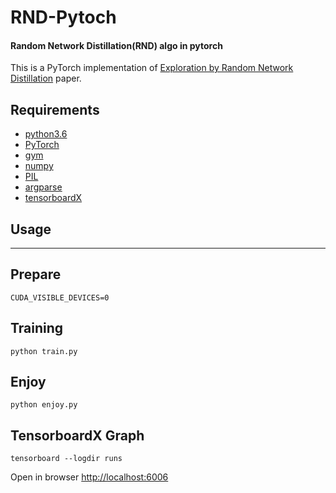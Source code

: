 # RND-Pytoch
#### Random Network Distillation(RND) algo in pytorch

This is a PyTorch implementation of [Exploration by Random Network Distillation](https://arxiv.org/abs/1810.12894) paper.

 
## Requirements

- [python3.6](http://www.python.org/)
- [PyTorch](http://pytorch.org/)
- [gym](http://gym.openai.com/)
- [numpy](http://www.numpy.org/)
- [PIL](https://github.com/whatupdave/pil)
- [argparse](https://github.com/python/cpython/blob/3.7/Lib/argparse.py)
- [tensorboardX](https://github.com/lanpa/tensorboardX)



## Usage

------------

## Prepare
```
CUDA_VISIBLE_DEVICES=0
```

## Training

```
python train.py
```

## Enjoy

```
python enjoy.py
```

## TensorboardX Graph

```
tensorboard --logdir runs
```
Open in browser [http://localhost:6006](http://localhost:6006)


